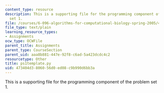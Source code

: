 ```yaml
---
content_type: resource
description: This is a supporting file for the programming component of the problem
  set 1.
file: /courses/6-096-algorithms-for-computational-biology-spring-2005/473404d3806056d0ed08c9b990d6bb3a_ps1template.py
file_type: text/plain
learning_resource_types:
- Assignments
ocw_type: OCWFile
parent_title: Assignments
parent_type: CourseSection
parent_uid: aaa8b881-447e-92f8-c6ad-5a423dcdc4c2
resourcetype: Other
title: ps1template.py
uid: 473404d3-8060-56d0-ed08-c9b990d6bb3a
---
```

This is a supporting file for the programming component of the problem set 1.

